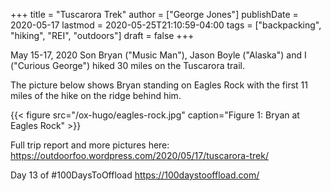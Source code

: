 +++
title = "Tuscarora Trek"
author = ["George Jones"]
publishDate = 2020-05-17
lastmod = 2020-05-25T21:10:59-04:00
tags = ["backpacking", "hiking", "REI", "outdoors"]
draft = false
+++

May 15-17, 2020 Son Bryan ("Music Man"), Jason Boyle ("Alaska")
and I ("Curious George") hiked 30 miles on the Tuscarora trail.

The picture below shows Bryan standing on Eagles Rock with the
first 11 miles of the hike on the ridge behind him.

<a id="org94c62be"></a>

{{< figure src="/ox-hugo/eagles-rock.jpg" caption="Figure 1: Bryan at Eagles Rock" >}}

<!--more-->

Full trip report and more pictures here:
<https://outdoorfoo.wordpress.com/2020/05/17/tuscarora-trek/>

Day 13 of #100DaysToOffload <https://100daystooffload.com/>
